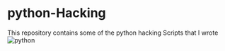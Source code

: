 # python-Hacking
This repository contains some of the python hacking Scripts that I wrote
![python](https://user-images.githubusercontent.com/45119497/222167864-3dcc7128-c8ce-438f-aa14-a2f2e23d55cb.png)
